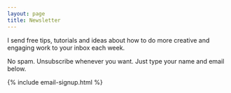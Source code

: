 ```yaml
---
layout: page
title: Newsletter
---
```


I send free tips, tutorials and ideas about how to do more creative and engaging work to your inbox each week.

No spam. Unsubscribe whenever you want. Just type your name and email below.

{% include email-signup.html %}

